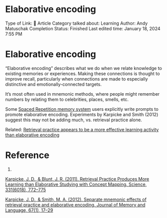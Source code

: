# Elaborative encoding

Type of Link: 📝 Article
Category talked about: Learning
Author: Andy Matuschak
Completion Status: Finished
Last edited time: January 18, 2024 7:55 PM

# **Elaborative encoding**

“Elaborative encoding” describes what we do when we relate knowledge to existing memories or experiences. Making these connections is thought to improve recall, particularly when connections are made to especially distinctive and emotionally-connected targets.

It’s most often used in mnemonic methods, where people might remember numbers by relating them to celebrities, places, smells, etc.

Some [Spaced Repetition memory system](Spaced%20Repetition%20memory%20system.md) users explicitly write prompts to promote elaborative encoding. Experiments by Karpicke and Smith (2012) suggest this may not be adding much, vs. retrieval practice alone. 

Related: [Retrieval practice appears to be a more effective learning activity than elaborative encoding](Retrieval%20practice%20appears%20to%20be%20a%20more%20effective.md)

# Reference

1. 

[Karpicke, J. D., & Blunt, J. R. (2011). Retrieval Practice Produces More Learning than Elaborative Studying with Concept Mapping. Science, 331(6018), 772–775](https://notes.andymatuschak.org/zFUBZG5yY1aKJ4hpak2jWPA)

[Karpicke, J. D., & Smith, M. A. (2012). Separate mnemonic effects of retrieval practice and elaborative encoding. Journal of Memory and Language, 67(1), 17–29](https://notes.andymatuschak.org/z799fHyRM3qXFTLeEXUZQV7)